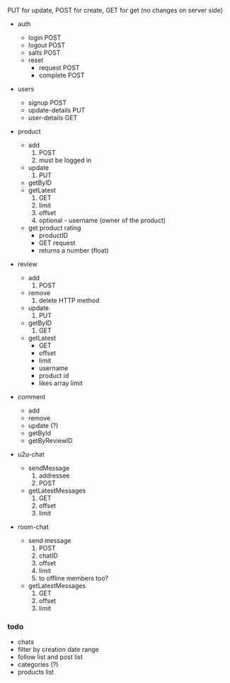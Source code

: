 
PUT for update, POST for create, GET for get (no changes on server side)

* auth
    * login  POST
    * logout POST
    * salts POST
    * reset 
        * request POST
        * complete POST
* users
    * signup POST
    * update-details PUT
    * user-details GET
* product
    * add 
        1. POST
        2. must be logged in
    * update
        1. PUT
    * getByID
    * getLatest
        1. GET
        1. limit
        2. offset
        3. optional - username (owner of the product)
    * get product rating
        * productID
        * GET request
        * returns a number (float)
* review
    * add
        1. POST
    * remove
        1. delete HTTP method
    * update
        1. PUT
    * getByID
        1. GET
    * getLatest
        * GET
        * offset
        * limit
        * username
        * product id
        * likes array limit
* comment
    * add
    * remove
    * update (?)
    * getById
    * getByReviewID

* u2u-chat
    * sendMessage
        1. addressee
        2. POST
    * getLatestMessages
        1. GET
        2. offset
        3. limit
* room-chat
    * send message
        1. POST
        1. chatID
        2. offset
        3. limit
        4. to offline members too?
    *  getLatestMessages
        1. GET
        2. offset
        3. limit


### todo

* chats
* filter by creation date range
* follow list and post list
* categories (?)
* products list